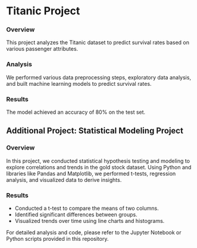 # Titanic Project

### Overview
This project analyzes the Titanic dataset to predict survival rates based on various passenger attributes.

### Analysis
We performed various data preprocessing steps, exploratory data analysis, and built machine learning models to predict survival rates.

### Results
The model achieved an accuracy of 80% on the test set.

## Additional Project: Statistical Modeling Project

### Overview
In this project, we conducted statistical hypothesis testing and modeling to explore correlations and trends in the gold stock dataset. Using Python and libraries like Pandas and Matplotlib, we performed t-tests, regression analysis, and visualized data to derive insights.

### Results
- Conducted a t-test to compare the means of two columns.
- Identified significant differences between groups.
- Visualized trends over time using line charts and histograms.

For detailed analysis and code, please refer to the Jupyter Notebook or Python scripts provided in this repository.
